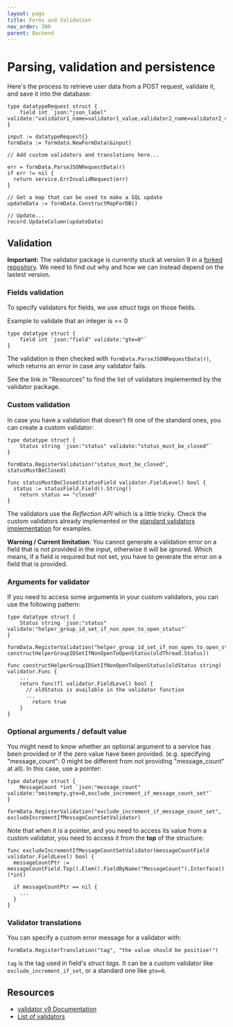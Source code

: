 ```yaml
---
layout: page
title: Forms and Validation
nav_order: 300
parent: Backend
---
```


# Parsing, validation and persistence

Here's the process to retrieve user data from a POST request, validate it, and save it into the database:

```
type datatypeRequest struct {
	field int `json:"json_label" validate:"validator1_name=validator1_value,validator2_name=validator2_value"`
}

input := datatypeRequest{}
formData := formdata.NewFormData(&input)

// Add custom validators and translations here...

err = formData.ParseJSONRequestData(r)
if err != nil {
  return service.ErrInvalidRequest(err)
}

// Get a map that can be used to make a SQL update
updateData := formData.ConstructMapForDB()

// Update...
record.UpdateColumn(updateData)
```

## Validation

**Important:** The validator package is currently stuck at version 9 in a [forked repository](https://github.com/France-ioi/validator/). We need to find out why and how we can instead depend on the lastest version.


### Fields validation

To specify validators for fields, we use *struct tags* on those fields.

Example to validate that an integer is >= 0
```
type datatype struct {
	field int `json:"field" validate:"gte=0"`
}
```

The validation is then checked with `formData.ParseJSONRequestData(r)`, which returns an error in case any validator fails.

See the link in "Resources" to find the list of validators implemented by the validator package.


### Custom validation

In case you have a validation that doesn't fit one of the standard ones, you can create a custom validator:

```
type datatype struct {
	Status string `json:"status" validate:"status_must_be_closed"`
}

formData.RegisterValidation("status_must_be_closed", statusMustBeClosed)

func statusMustBeClosed(statusField validator.FieldLevel) bool {
  status := statusField.Field().String()
	return status == "closed"
}
```

The validators use the *Reflection API* which is a little tricky. Check the custom validators already implemented or the [standard validators implementation](https://github.com/France-ioi/validator/blob/v9/baked_in.go) for examples.

**Warning / Current limitation**: You cannot generate a validation error on a field that is not provided in the input, otherwise it will be ignored. Which means, if a field is required but not set, you have to generate the error on a field that is provided.


### Arguments for validator

If you need to access some arguments in your custom validators, you can use the following pattern:

```
type datatype struct {
	Status string `json:"status" validate:"helper_group_id_set_if_non_open_to_open_status"`
}

formData.RegisterValidation("helper_group_id_set_if_non_open_to_open_status",	constructHelperGroupIDSetIfNonOpenToOpenStatus(oldThread.Status))

func constructHelperGroupIDSetIfNonOpenToOpenStatus(oldStatus string) validator.Func {
	...
	return func(fl validator.FieldLevel) bool {
	  // oldStatus is available in the validator function
	  ...
		return true
	}
}
```


### Optional arguments / default value

You might need to know whether an optional argument to a service has been provided or if the zero value have been provided. (e.g. specifying "message_count": 0 might be different from not providing "message_count" at all). In this case, use a pointer:

```
type datatype struct {
	MessageCount *int `json:"message_count" validate:"omitempty,gte=0,exclude_increment_if_message_count_set"`
}

formData.RegisterValidation("exclude_increment_if_message_count_set", excludeIncrementIfMessageCountSetValidator)
```

Note that when it is a pointer, and you need to access its value from a custom validator, you need to access it from the **top** of the structure:

```
func excludeIncrementIfMessageCountSetValidator(messageCountField validator.FieldLevel) bool {
  messageCountPtr := messageCountField.Top().Elem().FieldByName("MessageCount").Interface().(*int)

  if messageCountPtr == nil {
    ...
  }
}
```


### Validator translations

You can specify a custom error message for a validator with:

```
formData.RegisterTranslation("tag", "the value should be positive!")
```

`tag` is the tag used in field's *struct tags*. It can be a custom validator like `exclude_increment_if_set`, or a standard one like `gte=0`.


## Resources

* [validator v9 Documentation](https://pkg.go.dev/gopkg.in/go-playground/validator.v9)
* [List of validators](https://pkg.go.dev/gopkg.in/go-playground/validator.v9#pkg-overview)
